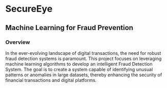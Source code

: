 # SecureEye
## Machine Learning for Fraud Prevention

### Overview
In the ever-evolving landscape of digital transactions, the need for robust fraud detection systems is paramount. This project focuses on leveraging machine learning algorithms to develop an intelligent Fraud Detection System. The goal is to create a system capable of identifying unusual patterns or anomalies in large datasets, thereby enhancing the security of financial transactions and digital platforms.